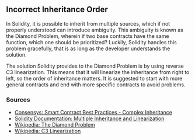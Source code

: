 ## Incorrect Inheritance Order

In Solidity, it is possible to inherit from multiple sources, which if not properly understood can introduce ambiguity. This ambiguity is known as the Diamond Problem, wherein if two base contracts have the same function, which one should be prioritized? Luckily, Solidity handles this problem gracefully, that is as long as the developer understands the solution. 

The solution Solidity provides to the Diamond Problem is by using reverse C3 linearization. This means that it will linearize the inheritance from right to left, so the order of inheritance matters. It is suggested to start with more general contracts and end with more specific contracts to avoid problems.

### Sources

- [Consensys: Smart Contract Best Practices - Complex Inheritance](https://consensys.github.io/smart-contract-best-practices/development-recommendations/solidity-specific/complex-inheritance/)
- [Solidity Documentation: Multiple Inheritance and Linearization](https://solidity.readthedocs.io/en/v0.4.25/contracts.html#multiple-inheritance-and-linearization)
- [Wikipedia: The Diamond Problem](https://en.wikipedia.org/wiki/Multiple_inheritance#The_diamond_problem)
- [Wikipedia: C3 Linearization](https://en.wikipedia.org/wiki/C3_linearization)
